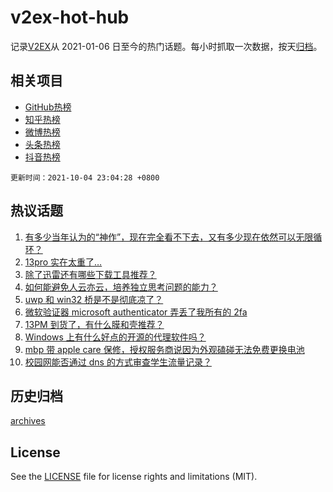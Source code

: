 # v2ex-hot-hub

 记录[V2EX](https://www.v2ex.com/)从 2021-01-06 日至今的热门话题。每小时抓取一次数据，按天[归档](archives)。
 
 ## 相关项目

- [GitHub热榜](https://github.com/snaildev/github-hot-hub)
- [知乎热榜](https://github.com/snaildev/zhihu-hot-hub)
- [微博热榜](https://github.com/snaildev/weibo-hot-hub)
- [头条热榜](https://github.com/snaildev/toutiao-hot-hub)
- [抖音热榜](https://github.com/snaildev/douyin-hot-hub)


 `更新时间：2021-10-04 23:04:28 +0800`

## 热议话题

1. [有多少当年认为的“神作”，现在完全看不下去，又有多少现在依然可以无限循环？](https://www.v2ex.com/t/805834)
1. [13pro 实在太重了…](https://www.v2ex.com/t/805830)
1. [除了迅雷还有哪些下载工具推荐？](https://www.v2ex.com/t/805824)
1. [如何能避免人云亦云，培养独立思考问题的能力？](https://www.v2ex.com/t/805850)
1. [uwp 和 win32 桥是不是彻底凉了？](https://www.v2ex.com/t/805810)
1. [微软验证器 microsoft authenticator 弄丢了我所有的 2fa](https://www.v2ex.com/t/805856)
1. [13PM 到货了，有什么膜和壳推荐？](https://www.v2ex.com/t/805848)
1. [Windows 上有什么好点的开源的代理软件吗？](https://www.v2ex.com/t/805833)
1. [mbp 带 apple care 保修，授权服务商说因为外观磕碰无法免费更换电池](https://www.v2ex.com/t/805831)
1. [校园网能否通过 dns 的方式审查学生流量记录？](https://www.v2ex.com/t/805825)

## 历史归档

[archives](archives)

## License

See the [LICENSE](LICENSE) file for license rights and limitations (MIT).
